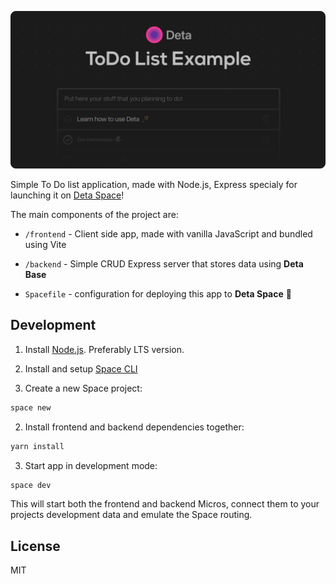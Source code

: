 ![Preview](preview.png)

Simple To Do list application, made with Node.js, Express specialy for launching it on [Deta Space](https://deta.space/)!

The main components of the project are:

* `/frontend` - Client side app, made with vanilla JavaScript and bundled using Vite

* `/backend` - Simple CRUD Express server that stores data using **Deta Base**

* `Spacefile` - configuration for deploying this app to **Deta Space** 💫


## Development

1. Install [Node.js](https://nodejs.org/en/). Preferably LTS version.

2. Install and setup [Space CLI](https://deta.space/docs/en/basics/cli)

3. Create a new Space project:

```bash
space new
```

2. Install frontend and backend dependencies together:

```bash
yarn install
```

3. Start app in development mode:

```bash
space dev
```

This will start both the frontend and backend Micros, connect them to your projects development data and emulate the Space routing.

## License

MIT